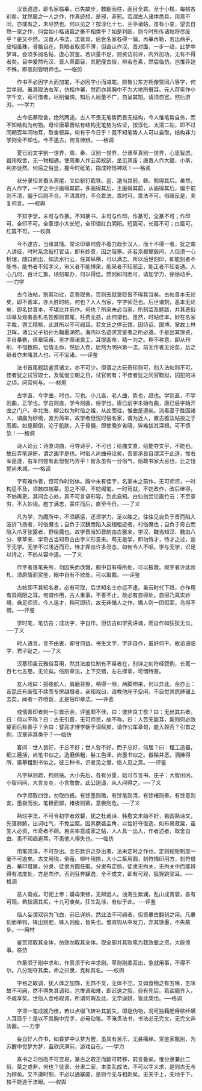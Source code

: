 <!-- { "loadSidebar": true } -->
　　汉晋遗迹，即名家临摹，已失故步，数翻而往，面目全乖。至于小楷，每帖各别矣。犹然属之一人之作，作真迹想，是邪，非邪。若谓古人诸体悉具，用意不同，亦或有之，未尽然也。何以见之？按淳化十七、兰亭诸帖，虽有小变，望去自然一家之作，何尝如小楷诸篇之豪不相类乎？如是判断，则今时所传诸帖将尽废乎？是又不然。汉晋人书法，法皆具，后世名家各得一偏，再摹再勒，若出两手，皮相虽殊，骨胳自在。具眼者取资不薄，但直认作汉、晋对面，一步一趋，此梦中梦耳。会须多阅名帖，虚心赏鉴。若识量不足，则资访前评，内外加功，无有不得者矣。目中爰然有汉、晋人真面目，其肥瘦古俗，辨若苍素，然后临仿。岂惟异迹不殊，即恶刻皆明师也。──临仿 

　　作书不必因字大而加笔，不必因字小而减笔。颜鲁公东方朔像赞冈八等字，何尝单弱。虽其取法右军，仿楷作署，然而亦其胸中不为大地所慑耳。元人蒋冕作小字千文，苟可借者，尽削偏傍。知后人局量不广，自呈其短。请须自宽，然后游刃。──学力 

　　古今临摹取舍，绝然两途。古人不畏无笔势而畏无结构，今人惟笔势自务，而不知结构为何物。毋论唐摹晋帖有结构无笔势为佐证，按淳化、太清二帖，即不过同朝百年间物耳，取舍顿异，何有于今日乎！竟不知笔势人人可以自取，结构非力学则全不知也。今不逮古，何言待辨。──格调 

　　夏已前文字别一世界，周、秦、汉别一世界，分隶草真别一世界，心思智虑，器用取舍，无一物相通。使周秦人作云英蛟鹄，坐见其废；唐晋人作大籀、小斯，判亦徒然。何后之俗竖，握今时纸笔，描成物怪神妖！──格调 

　　状分隶恒言蚕头燕尾，又曰斩钉截铁。邕、邈当其前，繇、鹄得其后。虽然，古人作字，一字之中少画得其前，多画得其后，主画得其前，从画得其后，偏于前则不清，偏于后则不合。不清乖时，不合乖法。乖时可，乖法不可。俗眼反是，夫复何言。──权舆 

　　不知字学，未可与作篆。不知篆书，未可与作印。作篆可，全篆不可；作印可，全印不可。全篆谓小大长短，全印谓红白阴阳。短篇可，长篇不可；白篇可，红篇不可。──权舆 

　　今不逮古，当缘其情。常论印章何尝不着力趋步汉人，而十不得一者，犹之南人讲经，时时系念敲打官话，即有妙意，因之阻塞。非若京都辇毂间，人但须一心析理，随口而出，如流水行云，任其纵横，可以满志。所以后世刻印，即能刻者不能书，能书者不知字义，审义者不能博采，能采者不知邪正，能正者不知变通。人心几何，百计汇集，顷刻取办，何以得佳。然则如何而可，请加学力，徐徐动手。──力学 

　　古今法帖，别其功过，定吾取舍，否则去就褒贬皆不得其当矣。古帖善本无论矣，即不善本，亦大胜时帖。何也？人人当家，字字师范也。后世诸刻，恶本无论矣，即名世善本，不堪比并前作。何也？所采未必当家，所刻滥及题跋，并其恶俗印章及观者恶札名姓都厕首尾，枉费无益，此何谓也。虽然，时帖佳本，妙在名家手裁，镌工精核，此其所以不可阙耳。若文氏之停云馆，因待诏、国博、掌故上林卫晖，诸公父子祖孙为翰墨渊苑，海内以名迹求赏鉴者之所必遵。于是出其馀资，手自摹勒，倩章简甫、吴才鼎诸良工，耳提面命，精一为之。稍不称意，即从刊削，不惜数四，恰情无忝，然后入卷，居然为明兴第一流。前无作者无论矣，后之继者亦未睹其人也，可不宝诸。──评鉴 

　　法书首尾题跋鉴赏诸文，亦不可少。但谓之古玩奇珍则可，刻入法帖则不可。佳者犹之试官取士，及髦俊立朝之日，试官何有；不佳者犹之问官鞫狱，囚犯的决之顷，问官何与。──材用 

　　古字直，今字曲，时也，习也。小儿直，老人曲，势也，趋也。学则直，不学则曲，正学也。学古则直，学今则曲，俗学也。唐已前字未始有曲，唐已后字始开曲之门户。李北海、柳公权为时俗之祖，从此而往，惟曲是遵矣。流毒至于胜国诸人，谓曲为妙境，直为简率，故学者但悦时俗名家，谓为近人，置古雅法帖投之于高阁。如是颠倒，沦于肌肤，入于骨髓，即使晚岁省晤，猝难拔其深根，可不慎欤！──格调 

　　诗人论云：诗直词曲，可夺诗乎，不可也；绘曲文直，绘能夺文乎，不能也。故曰弄笔逞妍，谓之画字是也。时俗人尚曲毋论矣，吾家承旨自谓深于此道，惟右军是遵，右军何尝有此忸怩巧弄乎！智永虽有一分俗气，俗故书家大忌也，比之忸怩尚末减。──格调 

　　字有难作者，但可作时俗体。胸中未有佳字，名家未之前作，无可师资，一时构思不及，须数四揣摹，思之不得，不妨阁笔。一时苟就，不妨改作，改后继得，不妨再更。其间会心处，真不可言语形容，到此自知。白仙翁尝论画竹云：不至意穷，不入妙境。庖丁满志，蒙庄而后，直至今日。──了义 

　　凡为学，为魔所中，不须痛惩，还须学力，足以胜之。往往见自负于晋而陷入波折飞扬者，时俗魔也；自负于汉魏而陷入皮相粗迹者，村俗魔也；自负于奇古而陷入爪牙张露者，野俗魔也。故学晋当知晋韵由古雅来，学汉、魏当知汉、魏由八分、章草来，学奇古当知奇古由字义形意来。苟无是学，即勿恃才，恃才之过，逾于无学。无学不过浅近而已，恃才弄出许多丑态，如何令人不呕。学与无学，识足以持之，不妨从容中道。──了义 

　　作字者落笔失所，勿因失而改辙，腕中自有得所处，可以振救。观字者评此败札，须原情而赏鉴，眼中自有不败处，可以取裁。──评鉴 

　　古帖即不甚知名者，必有可取，后世知名士亦远不逮。虽云时代下趋，亦作用有异两限之耳。何谓作用，古人重事，不善不止，故必有自得处，自得乃真实妙境，自足师资。今人逞才，稍可即骄，故无非慲人之作，慲人则一团假面，乌得不憎。──评鉴 

　　学时笔，笔仿古；成功字，字自作。但仿古如学究讲诵，而自作如狂狡无仪。──了义 

　　时人语言，言不由衷，即甘何益。书生文字，字非自作，虽好何干。故谄语临字，君子耻之。──了义 

　　汉摹印虽云雅俗互用，然其法度位制有不易者在，别详之刻符经叙例，长笺一百七七五卷。无论矣。俗刻章法，上下交错，左右撑拿，可憎特甚。 

　　友人戏曰：搭夜航人，肩磨背擦，稍得一隙，两脚伸来，何以异此。余亦云：昔昆氏有断弦不续而专房越僣者，亲知戏曰，谁教他座子空闲，不自觉其尻髀辗上去矣。闻者一齐喷饭，正是俗印章法。──评鉴 

　　或倩善印者刻一引首示余，评鉴颇不佳，曰：彼非良工欤？曰：无出其右者。曰：何以不称？曰：古无引首，无可师资，故不称。曰：人苦无能耳，能则何必效颦而后称善乎？余曰：譬高才博学娴于词赋矣，请作公车章句，能入彀否？引首之例，汉章非其类乎？──临仿 

　　客问：世人皆好，子总不好；世人皆不好，而子总好，何居？曰：粗工造器，细工磨括，尚笔书似之。造磨俱粗，髻工色泽，尚墨书似之。器髹并恶，洒拂得所，镌摹粗到书似之。彼三种书，识者见之憎，俗人见之赏。──评鉴 

　　凡字纵则疏，拘则怯。大小先后，各有分量，始可与言书。庄子：大智闲闲，小智间间，大言炎炎，小言詹詹。此公逍遥，从人间得之。──了义 

　　作字须取四馀，勿取四极。有馀墨则赡，有馀笔则清，有馀楮则泰，有馀意则安。墨极而浊，笔极而鄙，楮极则窘，意极则危。──了义 

　　熟烂字法，不可令初学者效颦，犹之杜甫诗、韩愈文未始不好，若圆熟诗文，先落肺腑，出词吐气，不免尘腐。因其磨砻圭角，以恰好夺俊逸，如布帛菽粟，虽生人必资，市奇者不顾。若夫率意成家之帖，人人具一出入，作者述者，取舍自由，患不知趋避耳，不患他人得失也。──临仿 

　　用笔须淳，不可杂出。金石款识之杂出者，法未定时之作也，定则规矩制度一毫不可逾矣。古文用锐，倒薤、柳叶用捺，大小二篆用圆，刻符描印用方，刻符借古，摹印借篆，分隶、徒隶方圆任取。分隶有定局，徒隶无拘关，无拘关中而能辨得有法度处，方是杰作。否则狂奔肆逸，全不成文，即有可观，狐狸跳梁耳。──格调 

　　恶人斋戒，可祀上帝；嫫母束修，无辨远人。浊海生紫澜，乱山成青碧，各有可观。若指谪其垢，十九可废矣。狂生乱涂，有似于此。──评鉴 

　　俗人妄谓双钩为飞白，前已详辨。然此法不可阙者，但资摹古翻刻之用。凡摹刻而单钩，锋出则肥，锋入则瘦，皆失也。惟双钩从中发刀，弃其馀墨，不失故步。──用材 

　　鉴赏须取其全体，仿效勿取其全体。取全即并其败笔为我效颦之资，大能偾事。临仿 

　　作篆须于刚中求和，作真须于和中求刚。草则刚柔互出，急就用事，不得不尔。八分刚夺其柔，命之曰隶，克称其名。──权舆 

　　字格之取调，犹人体之加饰，无饰不文，无体不立。又如食物之有五味，五味故不可阙，然不得失其调和。岂惟调和难，即迟速之叙，自有先后。若盐醯齐入，不成享矣。世俗人舍格取调，所谓何暇及此，无学逞妍，皆此类也。──格调 

　　字须一笔成就乃佳，若以点缀飞转补其前失，即是伪物，况可独藉肥瘠秾纤瞒人耳目乎！是以不具胸中完字，必毋动笔。不淹贯法书，书法必无完文，无完文非法器。──力学 

　　妄自好人作书，如昏梦中认梦为醒，虽具有苦乐，无甚痛痒。赏鉴家甄别，为苏醒中觉梦为梦，虽欣厌满前，游戏自在。──学力 

　　真书之习俗而不可变易，篆古之取正而翻可转移，前言备矣。惟分隶兼此二俗，莫之或非，何也？徒隶、分隶二家，本变乱成法，不可以字义求，是则古无与为辨矣。又不遵时制，不必以通塞废，是则今无与相剥矣。无天于上，无地于下，独不能逃于法眼。──权舆 

